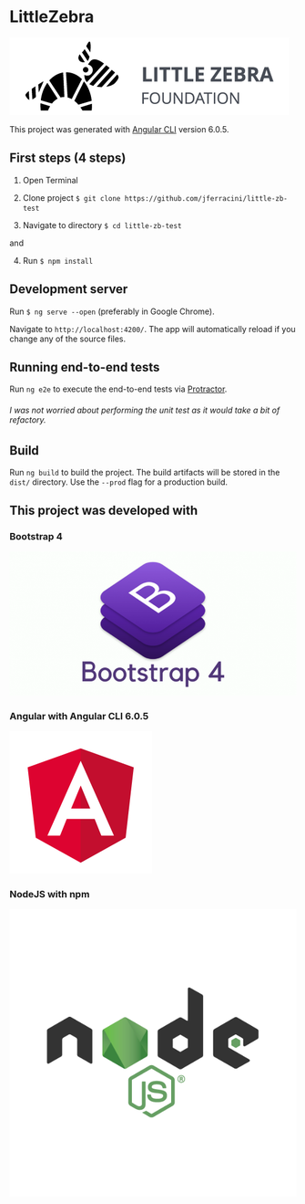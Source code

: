 # LittleZebra

![Project test for](https://github.com/jferracini/little-zb-test/blob/master/src/assets/lts-logo-dark.png "Little Zebra Foundation")

This project was generated with [Angular CLI](https://github.com/angular/angular-cli) version 6.0.5.

## First steps (4 steps)

1. Open Terminal 

2. Clone project `$ git clone https://github.com/jferracini/little-zb-test`

3. Navigate to directory  `$ cd little-zb-test`

and

4. Run `$ npm install`

## Development server

Run `$ ng serve --open` (preferably in Google Chrome). 

Navigate to `http://localhost:4200/`. The app will automatically reload if you change any of the source files.

## Running end-to-end tests

Run `ng e2e` to execute the end-to-end tests via [Protractor](http://www.protractortest.org/).

###### I was not worried about performing the unit test as it would take a bit of refactory.

## Build

Run `ng build` to build the project. The build artifacts will be stored in the `dist/` directory. Use the `--prod` flag for a production build.


## This project was developed with

  ### Bootstrap 4

  ![Project test for](https://github.com/jferracini/little-zb-test/blob/master/src/assets/powered/Bootrap4.png "Bootstrap 4")

  ### Angular with Angular CLI 6.0.5

  ![Project test for](https://github.com/jferracini/little-zb-test/blob/master/src/assets/powered/angular.png "Angular")

  ### NodeJS with npm

  ![Project test for](https://github.com/jferracini/little-zb-test/blob/master/src/assets/powered/nodejs-new-pantone-black.png "Node")